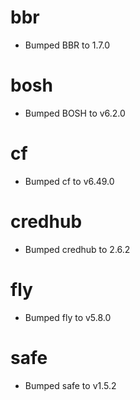 # bbr

- Bumped BBR to 1.7.0

# bosh

- Bumped BOSH to v6.2.0

# cf

- Bumped cf to v6.49.0

# credhub

- Bumped credhub to 2.6.2

# fly

- Bumped fly to v5.8.0

# safe

- Bumped safe to v1.5.2
